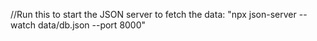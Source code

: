 //Run this to start the JSON server to fetch the data: "npx json-server --watch data/db.json --port 8000"

